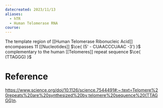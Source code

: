 ```yaml
---
datecreated: 2023/11/13
aliases:
  - hTR
  - Human Telomerase RNA
course:
---
```

The template region of [[Human Telomerase Ribonucleic Acid]]  encompasses 11 [[Nucleotides]] $\ce{ (5' - CUAACCCUAAC -3') }$ complementary to the human [[Telomeres]] repeat sequence $\ce{ (TTAGGG) }$

# Reference

https://www.science.org/doi/10.1126/science.7544491#:~:text=Telomere%20repeats%20are%20synthesized%20by,telomere%20sequence%20(TTAGGG)n.